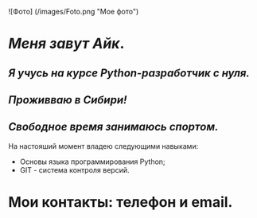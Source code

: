 ![Фото] (/images/Foto.png "Мое фото")
# _Меня завут Айк_.

## _Я учусь на курсе Python-разработчик с нуля._
## _Проживваю в Сибири!_

## _Свободное время занимаюсь спортом._

На настояший момент владею следующими навыками:
- Основы языка программирования Python;
- GIT - система контроля версий.

# Мои контакты: телефон и email.
